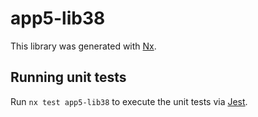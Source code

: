 # app5-lib38

This library was generated with [Nx](https://nx.dev).

## Running unit tests

Run `nx test app5-lib38` to execute the unit tests via [Jest](https://jestjs.io).
